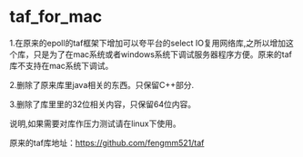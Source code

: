 # taf_for_mac

1.在原来的epoll的taf框架下增加可以夸平台的select IO复用网络库,之所以增加这个库，只是为了在mac系统或者windows系统下调试服务器程序方便。原来的taf库不支持在mac系统下调试。

2.删除了原来库里java相关的东西。只保留C++部分.

3.删除了库里里的32位相关内容，只保留64位内容。

说明,如果需要对库作压力测试请在linux下使用。

原来的taf库地址：https://github.com/fengmm521/taf
